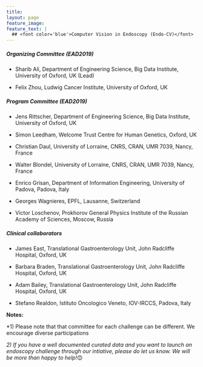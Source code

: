 ```yaml
---
title: 
layout: page
feature_image:
feature_text: |
  ## <font color='blue'>Computer Vision in Endoscopy (Endo-CV)</font>
---
```


##### Organizing Committee (EAD2019)

  - Sharib Ali, Department of Engineering Science, Big Data Institute, University of Oxford, UK (Lead)

  - Felix Zhou, Ludwig Cancer Institute, University of Oxford, UK


##### Program Committee (EAD2019)

  - Jens Rittscher, Department of Engineering Science,  Big Data Institute, University of Oxford, UK

  - Simon Leedham, Welcome Trust Centre for Human Genetics, Oxford, UK

  - Christian Daul, University of Lorraine, CNRS, CRAN, UMR 7039, Nancy, France

  - Walter Blondel, University of Lorraine, CNRS, CRAN, UMR 7039, Nancy, France

  - Enrico Grisan, Department of Information Engineering, University of Padova, Padova, Italy 

  - Georges Wagnieres, EPFL, Lausanne, Switzerland 

  - Victor Loschenov, Prokhorov General Physics Institute of the Russian Academy of Sciences, Moscow, Russia 



##### Clinical collaborators

  - James East, Translational Gastroenterology Unit, John Radcliffe Hospital, Oxford, UK

  - Barbara Braden, Translational Gastroenterology Unit, John Radcliffe Hospital, Oxford, UK

  - Adam Bailey, Translational Gastroenterology Unit, John Radcliffe Hospital, Oxford, UK

  - Stefano Realdon, Istituto Oncologico Veneto, IOV-IRCCS, Padova, Italy
  
  
**Notes:** 

*1) Please note that that committee for each challenge can be different. We encourage diverse participations

*2) If you have a well documented curated data and you want to launch an endoscopy challenge through our intiative, please do let us know. We will be more than happy to help!*😊
  

